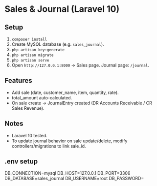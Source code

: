 # Sales & Journal (Laravel 10)

## Setup
1. `composer install`
3. Create MySQL database (e.g. `sales_journal`).
4. `php artisan key:generate`
5. `php artisan migrate`
6. `php artisan serve`
7. Open `http://127.0.0.1:8000` → Sales page. Journal page: `/journal`.

## Features
- Add sale (date, customer_name, item, quantity, rate).
- total_amount auto-calculated.
- On sale create → JournalEntry created (DR Accounts Receivable / CR Sales Revenue).

## Notes
- Laravel 10 tested.
- To update journal behavior on sale update/delete, modify controllers/migrations to link sale_id.

## .env setup
DB_CONNECTION=mysql
DB_HOST=127.0.0.1
DB_PORT=3306
DB_DATABASE=sales_journal
DB_USERNAME=root
DB_PASSWORD=
